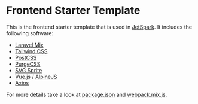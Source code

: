 # Frontend Starter Template

This is the frontend starter template that is used in [JetSpark](http://jetspark.io). It includes the following software:

* [Laravel Mix](https://laravel-mix.com/)
* [Tailwind CSS](https://tailwindcss.com/)
* [PostCSS](https://postcss.org/)
* [PurgeCSS](https://github.com/FullHuman/purgecss)
* [SVG Sprite](https://github.com/cascornelissen/svg-spritemap-webpack-plugin)
* [Vue.js](https://vuejs.org/) / [AlpineJS](https://github.com/alpinejs/alpine)
* [Axios](https://github.com/axios/axios)

For more details take a look at [package.json](./package.json) and [webpack.mix.js](./webpack.mix.js).
